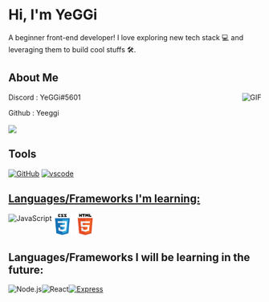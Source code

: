 # Hi, I'm YeGGi

A beginner front-end developer! I love exploring new tech stack 💻 and leveraging them to build cool stuffs 🛠️. 

## About Me
<img align="right" alt="GIF" src="https://raw.githubusercontent.com/rahul-jha98/rahul-jha98/main/techstack.gif" height="200px"/>
Discord : YeGGi#5601

Github : Yeeggi


<a href="https://github-readme-stats.vercel.app/api/top-langs/?username=yeeggi&layout=compact&theme=buefy&hide_border=true"><img align="center" src="https://github-readme-stats.vercel.app/api/top-langs/?username=yeeggi&layout=compact&theme=buefy&hide_border=true" /></a>

## Tools

<a href="https://github.com/"><img alt="GitHub" title="GitHub" src="https://cdn1.iconfinder.com/data/icons/apps-8/64/github-apps-platform-1024.png" height="42" class="github"></a> <a href="https://code.visualstudio.com/" target="_blank"> <img src="https://cdn.jsdelivr.net/gh/devicons/devicon/icons/vscode/vscode-original.svg" alt="vscode" width="40" height="40"/> 
## Languages/Frameworks I'm learning:
 <a href="https://developer.mozilla.org/en-US/docs/Web/JavaScript" target="_blank"> <img align="left" alt="JavaScript" height ="42px"  src="https://raw.githubusercontent.com/rahul-jha98/github_readme_icons/main/language_and_tools/square/javascript/javascript.svg"> </a>
  <a href="https://www.w3.org/Style/CSS/Overview.en.html"><img alt="CSS 3" title="CSS 3" src="https://raw.githubusercontent.com/github/explore/80688e429a7d4ef2fca1e82350fe8e3517d3494d/topics/css/css.png" height="42"></a>
<a href="https://en.wikipedia.org/wiki/HTML"><img alt="HTML 5" title="HTML 5" src="https://raw.githubusercontent.com/github/explore/80688e429a7d4ef2fca1e82350fe8e3517d3494d/topics/html/html.png" height="42"></a>
## Languages/Frameworks I will be learning in the future:
<a href="https://expressjs.com"><img alt="Express" title="Express" src="https://github.com/cheesits456/cheesits456/raw/master/icons/express.png" height="42"></a> <a href="https://nodejs.org" target="_blank"><img align="left" alt="Node.js" height ="42px" src="https://raw.githubusercontent.com/rahul-jha98/github_readme_icons/main/language_and_tools/square/node/node.svg"></a> 
  <a href="https://reactjs.org/" target="_blank"> <img align="left" alt="React" height ="42px" src="https://raw.githubusercontent.com/rahul-jha98/github_readme_icons/main/language_and_tools/square/react/react.svg"></a>

